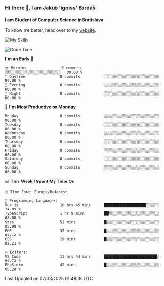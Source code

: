 ### Hi there 👋, I am Jakub 'igniss' Bordáš

#### I am Student of Computer Science in Bratislava
To know me better, head over to my [website](https://bordas.sk).

[![My Skills](https://skillicons.dev/icons?i=js,typescript,html,css,figma,svelte,vue,next,postgresql,nest,express,nodejs)](https://bordas.sk)


<!--START_SECTION:waka-->
![Code Time](http://img.shields.io/badge/Code%20Time-1%2C703%20hrs%2011%20mins-blue)

**I'm an Early 🐤** 

```text
🌞 Morning                0 commits           ░░░░░░░░░░░░░░░░░░░░░░░░░   00.00 % 
🌆 Daytime                0 commits           ░░░░░░░░░░░░░░░░░░░░░░░░░   00.00 % 
🌃 Evening                0 commits           ░░░░░░░░░░░░░░░░░░░░░░░░░   00.00 % 
🌙 Night                  0 commits           ░░░░░░░░░░░░░░░░░░░░░░░░░   00.00 % 
```
📅 **I'm Most Productive on Monday** 

```text
Monday                   0 commits           ░░░░░░░░░░░░░░░░░░░░░░░░░   00.00 % 
Tuesday                  0 commits           ░░░░░░░░░░░░░░░░░░░░░░░░░   00.00 % 
Wednesday                0 commits           ░░░░░░░░░░░░░░░░░░░░░░░░░   00.00 % 
Thursday                 0 commits           ░░░░░░░░░░░░░░░░░░░░░░░░░   00.00 % 
Friday                   0 commits           ░░░░░░░░░░░░░░░░░░░░░░░░░   00.00 % 
Saturday                 0 commits           ░░░░░░░░░░░░░░░░░░░░░░░░░   00.00 % 
Sunday                   0 commits           ░░░░░░░░░░░░░░░░░░░░░░░░░   00.00 % 
```


📊 **This Week I Spent My Time On** 

```text
🕑︎ Time Zone: Europe/Budapest

💬 Programming Languages: 
Vue.js                   10 hrs 45 mins      ███████████████████░░░░░░   74.09 % 
TypeScript               1 hr 9 mins         ██░░░░░░░░░░░░░░░░░░░░░░░   08.00 % 
Sass                     52 mins             █░░░░░░░░░░░░░░░░░░░░░░░░   05.98 % 
PHP                      35 mins             █░░░░░░░░░░░░░░░░░░░░░░░░   04.12 % 
CSS                      19 mins             █░░░░░░░░░░░░░░░░░░░░░░░░   02.21 % 

🔥 Editors: 
VS Code                  13 hrs 44 mins      ████████████████████████░   94.72 % 
PhpStorm                 45 mins             █░░░░░░░░░░░░░░░░░░░░░░░░   05.28 % 
```


 Last Updated on 07/03/2025 01:48:36 UTC
<!--END_SECTION:waka-->
